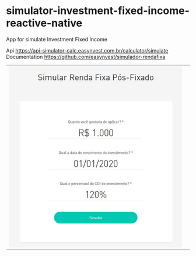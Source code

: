 # simulator-investment-fixed-income-reactive-native

App for simulate Investment Fixed Income

Api https://api-simulator-calc.easynvest.com.br/calculator/simulate
Documentation https://github.com/easynvest/simulador-rendafixa

<table>
<tr>
<td>
<img src="https://github.com/charleston10/simulator-investment-fixed-income-reactive-native/blob/master/images/image_sample.png"  />
</td>
<td>
  </tr>
  </table>
